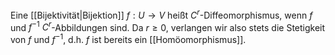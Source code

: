 Eine [[Bijektivität|Bijektion]] $f: U \to V$ heißt $C^r$-Diffeomorphismus, wenn $f$ und $f^{-1}$ $C^r$-Abbildungen sind. Da $r \geq 0$, verlangen wir also stets die Stetigkeit von $f$ und $f^{-1}$, d.h. $f$ ist bereits ein [[Homöomorphismus]].
